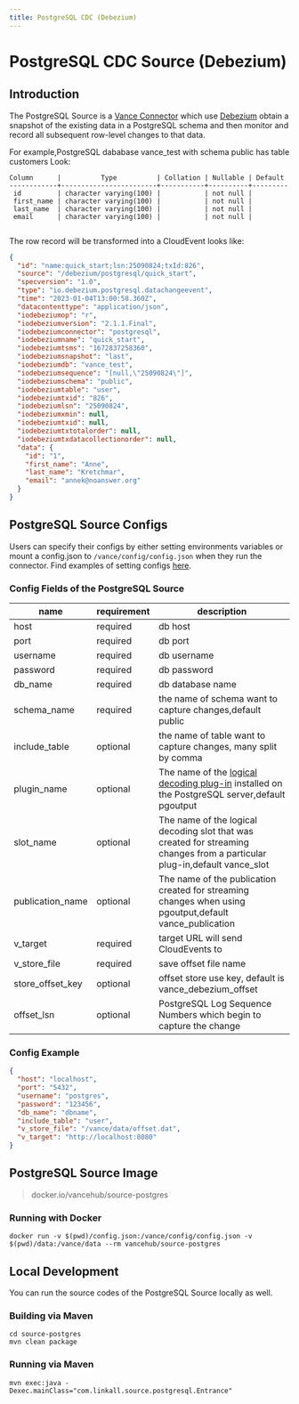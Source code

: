 ```yaml
---
title: PostgreSQL CDC (Debezium)
---
```


# PostgreSQL CDC Source (Debezium)

## Introduction

The PostgreSQL Source is a [Vance Connector][vc] which use [Debezium][debezium] obtain a snapshot of the existing data
in a PostgreSQL schema and then monitor and record all subsequent row-level changes to that data.

For example,PostgreSQL dababase vance_test with schema public has table customers Look:

```text
Column      |          Type          | Collation | Nullable | Default
------------+------------------------+-----------+----------+---------
 id         | character varying(100) |           | not null | 
 first_name | character varying(100) |           | not null | 
 last_name  | character varying(100) |           | not null | 
 email      | character varying(100) |           | not null | 
 
```

The row record will be transformed into a CloudEvent looks like:

```json
{
  "id": "name:quick_start;lsn:25090824;txId:826",
  "source": "/debezium/postgresql/quick_start",
  "specversion": "1.0",
  "type": "io.debezium.postgresql.datachangeevent",
  "time": "2023-01-04T13:00:58.360Z",
  "datacontenttype": "application/json",
  "iodebeziumop": "r",
  "iodebeziumversion": "2.1.1.Final",
  "iodebeziumconnector": "postgresql",
  "iodebeziumname": "quick_start",
  "iodebeziumtsms": "1672837258360",
  "iodebeziumsnapshot": "last",
  "iodebeziumdb": "vance_test",
  "iodebeziumsequence": "[null,\"25090824\"]",
  "iodebeziumschema": "public",
  "iodebeziumtable": "user",
  "iodebeziumtxid": "826",
  "iodebeziumlsn": "25090824",
  "iodebeziumxmin": null,
  "iodebeziumtxid": null,
  "iodebeziumtxtotalorder": null,
  "iodebeziumtxdatacollectionorder": null,
  "data": {
    "id": "1",
    "first_name": "Anne",
    "last_name": "Kretchmar",
    "email": "annek@noanswer.org"
  }
}

```

## PostgreSQL Source Configs

Users can specify their configs by either setting environments variables or mount a config.json to
`/vance/config/config.json` when they run the connector. Find examples of setting configs [here][config].

### Config Fields of the PostgreSQL Source

| name                | requirement | description                                                                                                               |
|---------------------|-------------|---------------------------------------------------------------------------------------------------------------------------|
| host                | required    | db host                                                                                                                   |
| port                | required    | db port                                                                                                                   |
| username            | required    | db username                                                                                                               |
| password            | required    | db password                                                                                                               |
| db_name             | required    | db database name                                                                                                          |
| schema_name         | required    | the name of schema want to capture changes,default public                                                                 |
| include_table       | optional    | the name of table want to capture changes, many split by comma                                                            |
| plugin_name         | optional    | The name of the [logical decoding plug-in] installed on the PostgreSQL server,default pgoutput                            |
| slot_name           | optional    | The name of the logical decoding slot that was created for streaming changes from a particular plug-in,default vance_slot |
| publication_name    | optional    | The name of the publication created for streaming changes when using pgoutput,default vance_publication                   |
| v_target            | required    | target URL will send CloudEvents to                                                                                       |
| v_store_file        | required    | save offset file name                                                                                                     |
| store_offset_key    | optional    | offset store use key, default is vance_debezium_offset                                                                    |
| offset_lsn          | optional    | PostgreSQL Log Sequence Numbers which begin to capture the change                                                         |

### Config Example

```json
{
  "host": "localhost",
  "port": "5432",
  "username": "postgres",
  "password": "123456",
  "db_name": "dbname",
  "include_table": "user",
  "v_store_file": "/vance/data/offset.dat",
  "v_target": "http://localhost:8080"
}
```

## PostgreSQL Source Image

> docker.io/vancehub/source-postgres

### Running with Docker

```shell
docker run -v $(pwd)/config.json:/vance/config/config.json -v $(pwd)/data:/vance/data --rm vancehub/source-postgres
```

## Local Development

You can run the source codes of the PostgreSQL Source locally as well.

### Building via Maven

```shell
cd source-postgres 
mvn clean package
```

### Running via Maven

```shell
mvn exec:java -Dexec.mainClass="com.linkall.source.postgresql.Entrance"
```

[vc]: https://github.com/linkall-labs/vance-docs/blob/main/docs/concept.md
[config]: https://github.com/linkall-labs/vance-docs/blob/main/docs/connector.md
[debezium]: https://debezium.io/documentation/reference/1.9/connectors/postgresql.html
[logical decoding plug-in]: https://debezium.io/documentation/reference/1.9/connectors/postgresql.html#postgresql-output-plugin
